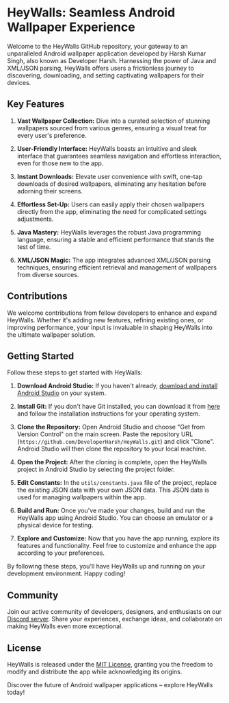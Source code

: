 # HeyWalls: Seamless Android Wallpaper Experience

Welcome to the HeyWalls GitHub repository, your gateway to an unparalleled Android wallpaper application developed by Harsh Kumar Singh, also known as Developer Harsh. Harnessing the power of Java and XML/JSON parsing, HeyWalls offers users a frictionless journey to discovering, downloading, and setting captivating wallpapers for their devices.

## Key Features

1. **Vast Wallpaper Collection:** Dive into a curated selection of stunning wallpapers sourced from various genres, ensuring a visual treat for every user's preference.

2. **User-Friendly Interface:** HeyWalls boasts an intuitive and sleek interface that guarantees seamless navigation and effortless interaction, even for those new to the app.

3. **Instant Downloads:** Elevate user convenience with swift, one-tap downloads of desired wallpapers, eliminating any hesitation before adorning their screens.

4. **Effortless Set-Up:** Users can easily apply their chosen wallpapers directly from the app, eliminating the need for complicated settings adjustments.

5. **Java Mastery:** HeyWalls leverages the robust Java programming language, ensuring a stable and efficient performance that stands the test of time.

6. **XML/JSON Magic:** The app integrates advanced XML/JSON parsing techniques, ensuring efficient retrieval and management of wallpapers from diverse sources.

## Contributions

We welcome contributions from fellow developers to enhance and expand HeyWalls. Whether it's adding new features, refining existing ones, or improving performance, your input is invaluable in shaping HeyWalls into the ultimate wallpaper solution.

## Getting Started

Follow these steps to get started with HeyWalls:

1. **Download Android Studio:** If you haven't already, [download and install Android Studio](https://developer.android.com/studio) on your system.

2. **Install Git:** If you don't have Git installed, you can download it from [here](https://git-scm.com/downloads) and follow the installation instructions for your operating system.

3. **Clone the Repository:** Open Android Studio and choose "Get from Version Control" on the main screen. Paste the repository URL (`https://github.com/DeveloperHarsh/HeyWalls.git`) and click "Clone". Android Studio will then clone the repository to your local machine.

4. **Open the Project:** After the cloning is complete, open the HeyWalls project in Android Studio by selecting the project folder.

5. **Edit Constants:** In the `utils/constants.java` file of the project, replace the existing JSON data with your own JSON data. This JSON data is used for managing wallpapers within the app.

6. **Build and Run:** Once you've made your changes, build and run the HeyWalls app using Android Studio. You can choose an emulator or a physical device for testing.

7. **Explore and Customize:** Now that you have the app running, explore its features and functionality. Feel free to customize and enhance the app according to your preferences.

By following these steps, you'll have HeyWalls up and running on your development environment. Happy coding!

## Community

Join our active community of developers, designers, and enthusiasts on our [Discord server](link_to_discord). Share your experiences, exchange ideas, and collaborate on making HeyWalls even more exceptional.

## License

HeyWalls is released under the [MIT License](https://github.com/DeveloperHarsh/HeyWalls/blob/main/LICENSE), granting you the freedom to modify and distribute the app while acknowledging its origins.

Discover the future of Android wallpaper applications – explore HeyWalls today!
